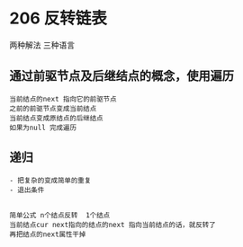 # 206 反转链表
两种解法 三种语言

## 通过前驱节点及后继结点的概念，使用遍历
    当前结点的next 指向它的前驱节点
    之前的前驱节点变成当前结点
    当前结点变成原结点的后继结点
    如果为null 完成遍历

## 递归
    - 把复杂的变成简单的重复
    - 退出条件
        

    简单公式 n个结点反转  1个结点
    当前结点cur next指向的结点的next 指向当前结点的话，就反转了
    再把结点的next属性干掉